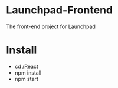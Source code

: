 # Launchpad-Frontend
The front-end project for Launchpad

# Install
<ul>
  <li>cd /React</li>
  <li>npm install</li>
  <li>npm start</li>  
</ul>
